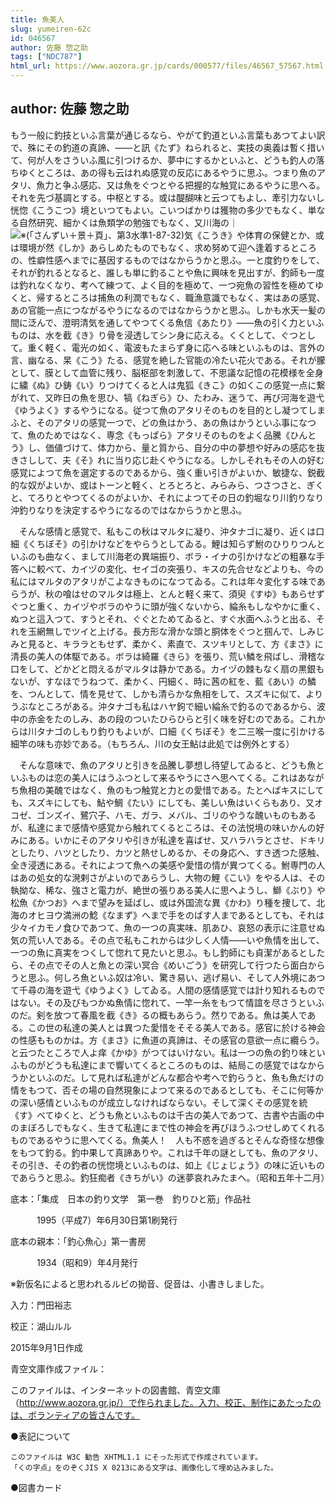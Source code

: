 ```yaml
---
title: 魚美人
slug: yumeiren-62c
id: 046567
author: 佐藤 惣之助
tags: ["NDC787"]
html_url: https://www.aozora.gr.jp/cards/000577/files/46567_57567.html
---
```


## author: 佐藤 惣之助

もう一般に釣技といふ言葉が通じるなら、やがて釣道といふ言葉もあつてよい訳で、殊にその釣道の真諦、――と訊《たず》ねられると、実技の奥義は暫く措いて、何が人をさういふ風に引つけるか、夢中にするかといふと、どうも釣人の落ちゆくところは、あの得も云はれぬ感覚の反応にあるやうに思ふ。つまり魚のアタリ、魚力と争ふ感応、又は魚をぐつとやる把握的な触覚にあるやうに思へる。それを先づ基調とする。中枢とする。或は醍醐味と云つてもよし、牽引力ないし恍惚《こうこつ》境といつてもよい。こいつばかりは獲物の多少でもなく、単なる自然研究、細かくは魚類学の勉強でもなく、又川海の｜![※(「さんずい＋景＋頁」、第3水準1-87-32)](https://www.aozora.gr.jp/cards/000577/files/../../../gaiji/1-87/1-87-32.png)気《こうき》や体育の保健とか、或は環境が然《しか》あらしめたものでもなく、求め努めて迎へ逢着するところの、性癖性感へまでに基因するものではなからうかと思ふ。一と度釣りをして、それが釣れるとなると、誰しも単に釣ることや魚に興味を見出すが、釣師も一度は釣れなくなり、考へて練つて、よく目的を極めて、一つ宛魚の習性を極めてゆくと、帰するところは捕魚の利潤でもなく、職漁意識でもなく、実はあの感覚、あの官能一点につながるやうになるのではなからうかと思ふ。しかも水天一髪の間に泛んで、澄明清気を通してやつてくる魚信《あたり》――魚の引く力といふものは、水を截《き》り骨を浸透してシン身に応える。くくとして、ぐつとして。重く軽く、電光の如く、電波もたまらず身に応へる味といふものは、言外の言、幽なる、杲《こう》たる、感覚を絶した官能の冷たい花火である。それが朦として、膜として血管に残り、脳枢部を刺激して、不思議な記憶の花模様を全身に繍《ぬ》ひ鋳《い》りつけてくると人は鬼狐《きこ》の如くこの感覚一点に繋がれて、又昨日の魚を思ひ、犒《ねぎら》ひ、たわみ、迷うて、再び河海を遊弋《ゆうよく》するやうになる。従つて魚のアタリそのものを目的とし凝つてしまふと、そのアタリの感覚一つで、どの魚はかう、あの魚はかうといふ事になつて、魚のためではなく、専念《もっぱら》アタリそのものをよく品騰《ひんとう》し、価値づけて、体力から、量と質から、自分の中の夢想や好みの感応を抜きさしして、夫《そ》れに当り応じ赴くやうになる。しかしそれもその人の好む感覚によつて魚を選定するのであるから、強く重い引きがよいか、敏捷な、鋭截的な奴がよいか、或はトーンと軽く、とろとろと、みらみら、つさつさと、ぎくと、てろりとやつてくるのがよいか、それによつてその日の釣堀なり川釣りなり沖釣りなりを決定するやうになるのではなからうかと思ふ。

　そんな感情と感覚で、私もこの秋はマルタに凝り、沖タナゴに凝り、近くは口細《くちぼそ》の引かけなどをやらうとしてゐる。鯉は知らず鮒のひりりつんといふのも曲なく、まして川海老の異端振り、ボラ・イナの引かけなどの粗暴な手答へに較べて、カイヅの変化、セイゴの突張り、キスの先合せなどよりも、今の私にはマルタのアタリがこよなきものになつてゐる。これは年々変化する味であらうが、秋の喰はせのマルタは極上、とんと軽く来て、須臾《すゆ》もあらせずぐつと重く、カイヅやボラのやうに頭が強くないから、綸糸もしなやかに重く、ぬつと這入つて、すうとそれ、ぐぐとためてゐると、すぐ水面へふうと出る、それを玉網無しでツイと上げる。長方形な滑かな頭と胴体をぐつと掴んで、しみじみと見ると、キララともせず、柔かく、素直で、スツキリとして、方《まさ》に清長の美人の体駆である。ボラは綺羅《きら》を張り、荒い鱗を飛ばし、滑稽な口をして、どかどと悶えるがマルタは静かである。カイヅの棘もなく扇の黒銀もないが、すなほでうねつて、柔かく、円細く、時に茜の紅を、藍《あい》の鱗を、つんとして、情を見せて、しかも清らかな魚相をして、スズキに似て、よりうぶなところがある。沖タナゴも私はハヤ鉤で細い綸糸で釣るのであるから、波中の赤金をたのしみ、あの段のついたひらひらと引く味を好むのである。これからは川タナゴのしもり釣りもよいが、口細《くちぼそ》を二三喉一度に引かける細竿の味も亦妙である。（もちろん、川の女王鮎は此処では例外とする）

　そんな意味で、魚のアタリと引きを品騰し夢想し待望してゐると、どうも魚といふものは恋の美人にはうふつとして来るやうにさへ思へてくる。これはあながち魚相の美醜ではなく、魚のもつ触覚と力との愛惜である。たとへばキスにしても、スズキにしても、鮎や鯛《たい》にしても、美しい魚はいくらもあり、又オコゼ、ゴンズイ、鷺穴子、ハモ、ガラ、メバル、ゴリのやうな醜いものもあるが、私達にまで感情や感覚から触れてくるところは、その法悦境の味いかんの好みにある。いかにそのアタリや引きが私達を喜ばせ、又ハラハラとさせ、ドキリとしたり、ハツとしたり、カツと熱せしめるか、その身応へ、すき透つた感触、全き浸透にある。それによつて魚への美感や愛惜の情が異つてくる。鮒専門の人はあの処女的な溌剌さがよいのであらうし、大物の鯉《こい》をやる人は、その執拗な、稀な、強さと電力が、絶世の張りある美人に思へようし、鰤《ぶり》や松魚《かつお》へまで望みを延ばし、或は外国流な異《かわ》り種を捜して、北海のオヒヨウ満洲の鯰《なまず》へまで手をのばす人まであるとしても、それは少々イカモノ食ひであつて、魚の一つの真実味、肌あひ、哀怒の表示に注意せぬ気の荒い人である。その点で私もこれからは少しく人情――いや魚情を出して、一つの魚に真実をつくして惚れて見たいと思ふ。もし釣師にも貞潔があるとしたら、その点でその人と魚との深い冥合《めいごう》を研究して行つたら面白からうと思ふ。何しろ魚といふ奴は冷い、驚き易い、逃げ易い、そして人外境にあつて千尋の海を遊弋《ゆうよく》してゐる。人間の感情感覚では計り知れるものではない。その及びもつかぬ魚情に惚れて、一竿一糸をもつて情誼を尽さうといふのだ。剣を放つて春風を截《き》るの概もあらう。然りである。魚は美人である。この世の私達の美人とは異つた愛惜をそそる美人である。感官に於ける神会の性感もものかは。方《まさ》に魚道の真諦は、その感官の意欲一点に纜らう。と云つたところで人よ痒《かゆ》がつてはいけない。私は一つの魚の釣り味といふものがどうも私達にまで響いてくるところのものは、結局この感覚ではなからうかといふのだ。して見れば私達がどんな都合や考へで釣らうと、魚も魚だけの情をもつて、否その場の自然現象によつて来るのであるとしても、そこに何等かの深い感情といふものが成立しなければならない。そして深くその感覚を統《す》べてゆくと、どうも魚といふものは千古の美人であつて、古書や古画の中のまぼろしでもなく、生きて私達にまで性の神会を再びほうふつせしめてくれるものであるやうに思へてくる。魚美人！　人も不惑を過ぎるとそんな奇怪な想像をもつて釣る。釣中果して真諦ありや。これは千年の謎としても、魚のアタリ、その引き、その釣者の恍惚境といふものは、如上《じょじょう》の味に近いものであらうと思ふ。釣狂痴者《きちがい》の迷夢哀れみたまへ。（昭和五年十二月）













底本：「集成　日本の釣り文学　第一巻　釣りひと筋」作品社

　　　1995（平成7）年6月30日第1刷発行

底本の親本：「釣心魚心」第一書房

　　　1934（昭和9）年4月発行

※新仮名によると思われるルビの拗音、促音は、小書きしました。

入力：門田裕志

校正：湖山ルル

2015年9月1日作成

青空文庫作成ファイル：

このファイルは、インターネットの図書館、青空文庫（http://www.aozora.gr.jp/）で作られました。入力、校正、制作にあたったのは、ボランティアの皆さんです。











●表記について


	このファイルは W3C 勧告 XHTML1.1 にそった形式で作成されています。
	「くの字点」をのぞくJIS X 0213にある文字は、画像化して埋め込みました。







●図書カード